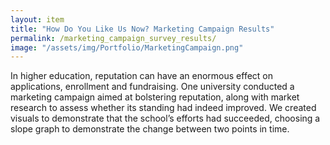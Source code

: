 ```yaml
---
layout: item
title: "How Do You Like Us Now? Marketing Campaign Results"
permalink: /marketing_campaign_survey_results/
image: "/assets/img/Portfolio/MarketingCampaign.png"
---
```

In higher education, reputation can have an enormous effect on applications, enrollment and fundraising. One university conducted a marketing campaign aimed at bolstering reputation, along with market research to assess whether its standing had indeed improved. We created visuals to demonstrate that the school’s efforts had succeeded, choosing a slope graph to demonstrate the change between two points in time.